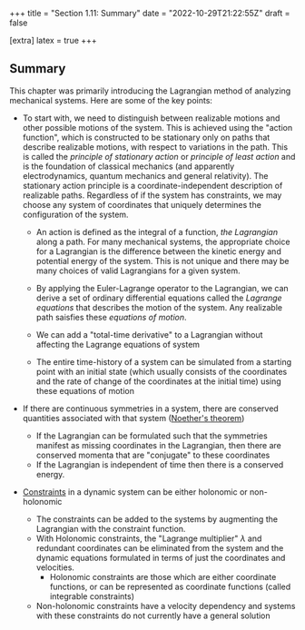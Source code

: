 +++
title = "Section 1.11: Summary"
date = "2022-10-29T21:22:55Z"
draft = false

[extra]
latex = true
+++



## Summary



This chapter was primarily introducing the Lagrangian method of analyzing mechanical systems. Here are some of the key points:


* To start with, we need to distinguish between realizable motions and other possible motions of the system. This is achieved using the "action function", which is constructed to be stationary only on paths that describe realizable motions, with respect to variations in the path. This is called the *principle of stationary action* or *principle of least action* and is the foundation of classical mechanics (and apparently electrodynamics, quantum mechanics and general relativity). The stationary action principle is a coordinate-independent description of realizable paths. Regardless of if the system has constraints, we may choose any system of coordinates that uniquely determines the configuration of the system.

    - An action is defined as the integral of a function, *the Lagrangian* along a path. For many mechanical systems, the appropriate choice for a Lagrangian is the difference between the kinetic energy and potential energy of the system. This is not unique and there may be many choices of valid Lagrangians for a given system. 

    - By applying the Euler-Lagrange operator to the Lagrangian, we can derive a set of ordinary differential equations called the *Lagrange equations* that describes the motion of the system. Any realizable path saisfies these *equations of motion*. 

    - We can add a "total-time derivative" to a Lagrangian without affecting the Lagrange equations of system

    - The entire time-history of a system can be simulated from a starting point with an initial state (which usually consists of the coordinates and the rate of change of the coordinates at the initial time) using these equations of motion

* If there are continuous symmetries in a system, there are conserved quantities associated with that system ([Noether's theorem](/projects/sicm-workbook/section-1.8.5-noethers-theorem))

    - If the Lagrangian can be formulated such that the symmetries manifest as missing coordinates in the Lagrangian,  then there are conserved momenta that are "conjugate" to these coordinates
    - If the Lagrangian is independent of time then there is a conserved energy.
    
* [Constraints](/projects/sicm-workbook/section-1.10-constrained-motion) in a dynamic system can be either holonomic or non-holonomic
    - The constraints can be added to the systems by augmenting the Lagrangian with the constraint function.
    - With Holonomic constraints, the "Lagrange multiplier" $\lambda$ and redundant coordinates can be eliminated from the system and the dynamic equations formulated in terms of just the coordinates and velocities.
        - Holonomic constraints are those which are either coordinate functions, or can be represented as coordinate functions (called integrable constraints)
    - Non-holonomic constraints have a velocity dependency and systems with these constraints do not currently have a general solution
